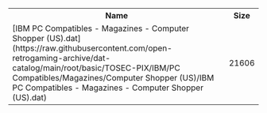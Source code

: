 <table>
<tr><th>Name</th><th>Size</th></tr>
<tr><td>
[IBM PC Compatibles - Magazines - Computer Shopper (US).dat](https://raw.githubusercontent.com/open-retrogaming-archive/dat-catalog/main/root/basic/TOSEC-PIX/IBM/PC Compatibles/Magazines/Computer Shopper (US)/IBM PC Compatibles - Magazines - Computer Shopper (US).dat)
</td><td>21606</td></tr>
</table>
